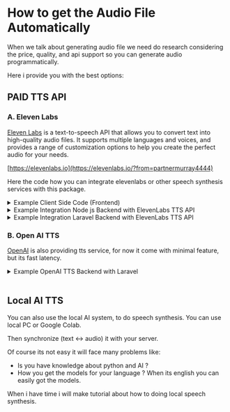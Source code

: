 # How to get the Audio File Automatically

When we talk about generating audio file we need do research considering the price, quality, and api support so you can generate audio programmatically.

Here i provide you with the best options:

## PAID TTS API

### A. Eleven Labs

[Eleven Labs](https://elevenlabs.io/?from=partnermurray4444) is a text-to-speech API that allows you to convert text into high-quality audio files. It supports multiple languages and voices, and provides a range of customization options to help you create the perfect audio for your needs.

[https://elevenlabs.io](https://elevenlabs.io/?from=partnermurray4444)

Here the code how you can integrate elevenlabs or other speech synthesis services with this package.

<details>
  <summary>Example Client Side Code (Frontend)</summary>

  ```js
  function convertBase64ToBlobURL(base64Audio) {
    // Remove the prefix from the data URL if present
    const base64Data = base64Audio.replace(/^data:audio\/mpeg;base64,/, "");
    // Convert base64 to raw binary data held in a string
    const byteString = atob(base64Data);
    // Create an ArrayBuffer with the binary length of the base64 string
    const arrayBuffer = new ArrayBuffer(byteString.length);
    // Create a uint8 view on the ArrayBuffer
    const uint8Array = new Uint8Array(arrayBuffer);
    for (let i = 0; i < byteString.length; i++) {
      uint8Array[i] = byteString.charCodeAt(i);
    }
    // Create a blob from the uint8Array
    const blob = new Blob([uint8Array], { type: "audio/mpeg" });
    // Generate a URL for the blob
    const blobURL = URL.createObjectURL(blob);

    return blobURL;
  }

  export const ttsUsingElevenLabs = async (inputText) => {
    // see https://elevenlabs.io/docs/api-reference/text-to-speech
    // https://github.com/albirrkarim/react-speech-highlight-demo/blob/main/AUDIO_FILE.md#eleven-labs

    // Set the ID of the voice to be used.
    const VOICE_ID = "21m00Tcm4TlvDq8ikWAM";

    const blobUrl = await fetch(
      process.env.NEXT_PUBLIC_ELEVEN_LABS_API_ENDPOINT,
      {
        method: "POST",
        headers: {
          "Content-Type": "application/json",
        },
        body: JSON.stringify({
          text: inputText,
          voice_id: VOICE_ID,
          model_id: "eleven_multilingual_v2",
          voice_settings: {
            stability: 0.75, // The stability for the converted speech
            similarity_boost: 0.5, // The similarity boost for the converted speech
            style: 1, // The style exaggeration for the converted speech
            speaker_boost: true, // The speaker boost for the converted speech
          },
        }),
      }
    )
      .then((response) => {
        if (!response.ok) {
          alert("Network fail");
          throw new Error(`HTTP error! Status: ${response.status}`);
        }
        return response.json();
      })
      .then((data) => {
        // Assuming the API response contains a property 'audio' with the base64-encoded audio
        const base64Audio = data.audio;

        // Create a Blob URL
        const blobUrl = convertBase64ToBlobURL(base64Audio);

        return blobUrl;
      });

    return blobUrl;
  };

  import { convertTextIntoClearTranscriptText } from "react-speech-highlight";

  var clear_transcript = convertTextIntoClearTranscriptText(
    "This is example text you can set"
  );

  const audioURL = await ttsUsingElevenLabs(clear_transcript);

  const { controlHL, statusHL, prepareHL, spokenHL } = useTextToSpeech({
    lang: "en",
    preferAudio: audioURL,
    //or
    //   fallbackAudio: audioURL,
  });
  ```

</details>

<details>
  <summary>Example Integration Node js Backend with ElevenLabs TTS API</summary>

  Go to the [backend folder in this repo](https://github.com/albirrkarim/react-speech-highlight-demo/tree/main/backend/nodejs), you can see the example
</details>

<details>
  <summary>Example Integration Laravel Backend with ElevenLabs TTS API</summary>

  Router

  ```php
  Route::post('text-to-speech-elevenlabs', 'textToSpeechElevenLabs')->name('text_to_speech_elevenlabs');
  ```

  File `TTSController.php` this will return audio as base64

  ```php
    public function textToSpeech(Request $request)
    {
      $api_key = config('elevenlabs.api_key');
        $voice_id = isset($request['voice_id']) ? $request['voice_id'] : '21m00Tcm4TlvDq8ikWAM'; // Set the ID of the voice to be used

        $client = new Client([
            'headers' => [
                'Accept' => 'audio/mpeg',
                'Content-Type' => 'application/json',
                'xi-api-key' => $api_key,
            ],
        ]);

        try {
            $response = $client->post("https://api.elevenlabs.io/v1/text-to-speech/$voice_id", [
                'json' => $request->all(),
            ]);

            // Check if the request was successful
            if ($response->getStatusCode() === 200) {
                // Get the audio content as a base64-encoded string
                $base64Audio = base64_encode($response->getBody());

                // Return the base64-encoded audio
                return response()->json([
                    'status' => true,
                    'audio' => $base64Audio,
                ]);
            } else {
                // Handle unsuccessful response
                return response()->json([
                    'status' => false,
                    'message' => 'Text-to-speech API request failed.',
                ], $response->getStatusCode());
            }
        } catch (\Exception $e) {
            // Handle Guzzle or other exceptions
            return response()->json([
                'status' => false,
                'message' => 'Error during text-to-speech API request.',
                'error' => $e->getMessage(),
            ], 500);
        }
    }

  ```
</details>

### B. Open AI TTS

[OpenAI](https://platform.openai.com/docs/guides/text-to-speech) is also providing tts service, for now it come with minimal feature, but its fast latency.

<details>
  <summary>Example OpenAI TTS Backend with Laravel</summary>

Router

```php
Route::post('text-to-speech-elevenlabs', 'textToSpeechElevenLabs')->name('text_to_speech_elevenlabs');
```

File `TTSController.php` this will return audio as base64

```php
$api_key = config('openai.api_key');

$client = new Client([
    'headers' => [
        'Authorization' => 'Bearer ' . $api_key,
        'Content-Type' => 'application/json'
    ]
]);

try {
    $response = $client->post("https://api.openai.com/v1/audio/speech", [
        'json' => [
            'model' => isset($request["model"]) ? $request["model"] : 'tts-1',
            'input' => $request["input"],
            'voice' => isset($request["voice"]) ? $request["voice"] : 'nova',
        ]
    ]);

    // Check if the request was successful
    if ($response->getStatusCode() === 200) {
        // Get the audio content as a base64-encoded string
        $base64Audio = base64_encode($response->getBody());

        // Return the base64-encoded audio
        return response()->json([
            'status' => true,
            'audio' => $base64Audio,
        ]);
    } else {
        // Handle unsuccessful response
        return response()->json([
            'status' => false,
            'message' => 'Text-to-speech API request failed.',
        ], $response->getStatusCode());
    }
} catch (\Exception $e) {
    // Handle Guzzle or other exceptions
    return response()->json([
        'status' => false,
        'message' => 'Error during text-to-speech API request.',
        'error' => $e->getMessage(),
    ], 500);
}
```

Your Client Side Code

```jsx
const ttsUsingOpenAI = async (inputText) => {
  // Set the ID of the voice to be used.

  const blobUrl = await fetch(process.env.NEXT_PUBLIC_OPENAI_TTS_API_ENDPOINT, {
    method: "POST",
    headers: {
      "Content-Type": "application/json",
    },
    body: JSON.stringify({
      input: inputText,
      model: "tts-1", //or tts-1-hd
      voice: "alloy",
    }),
  })
    .then((response) => {
      if (!response.ok) {
        throw new Error(`HTTP error! Status: ${response.status}`);
      }
      return response.json();
    })
    .then((data) => {
      // Assuming the API response contains a property 'audio' with the base64-encoded audio
      const base64Audio = data.audio;

      // Convert the base64 audio to a Blob
      const byteCharacters = atob(base64Audio);
      const byteNumbers = new Array(byteCharacters.length);
      for (let i = 0; i < byteCharacters.length; i++) {
        byteNumbers[i] = byteCharacters.charCodeAt(i);
      }
      const byteArray = new Uint8Array(byteNumbers);
      const blob = new Blob([byteArray], { type: "audio/mpeg" });

      // Create a Blob URL
      const blobUrl = URL.createObjectURL(blob);

      return blobUrl;
    });

  return blobUrl;
};

import { convertTextIntoClearTranscriptText } from "react-speech-highlight";

var clear_transcript = convertTextIntoClearTranscriptText(
  "This is example text you can set"
);

const audioURL = await ttsUsingOpenAI(clear_transcript);

const { controlHL, statusHL, prepareHL, spokenHL } = useTextToSpeech({
  lang: "en",
  preferAudio: audioURL,
  //or
  //   fallbackAudio: audioURL,
});
```

</details>

<br>

## Local AI TTS

You can also use the local AI system, to do speech synthesis. You can use local PC or Google Colab.

Then synchronize (text <-> audio) it with your server.

Of course its not easy it will face many problems like:

- Is you have knowledge about python and AI ?
- How you get the models for your language ?
  When its english you can easily got the models.

When i have time i will make tutorial about how to doing local speech synthesis.
